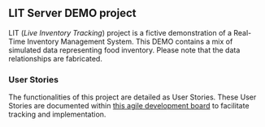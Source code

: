 ## LIT Server DEMO project
LIT (*Live Inventory Tracking*) project is a fictive demonstration of a Real-Time Inventory Management System. 
This DEMO contains a mix of simulated data representing food inventory. 
Please note that the data relationships are fabricated.

### User Stories
The functionalities of this project are detailed as User Stories. 
These User Stories are documented within [this agile development board](https://github.com/users/ACHChristensen/projects/1) to facilitate tracking and implementation. 








